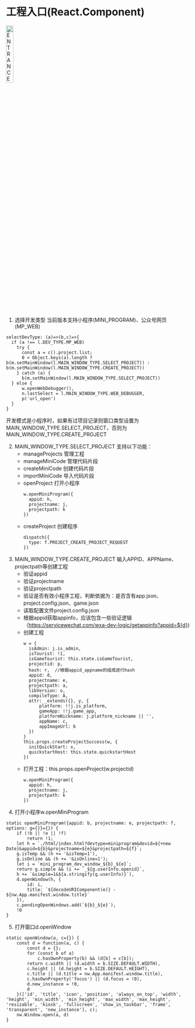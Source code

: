 # 工程入口(React.Component)
<img src="https://github.com/cleverpp/SourceAnalytics/blob/master/wechatwebdevtools/assets/ENTRANCE.png" width="20%" height="20%" alt="ENTRANCE">

1. 选择开发类型
当前版本支持小程序(MINI_PROGRAM)、公众号网页(MP_WEB)
```
selectDevType: (a)=>(b,c)=>{
  if (a !== l.DEV_TYPE.MP_WEB)
    try {
      const a = c().project.list;
      0 < Object.keys(a).length ? b(m.setMainWindow(l.MAIN_WINDOW_TYPE.SELECT_PROJECT)) : b(m.setMainWindow(l.MAIN_WINDOW_TYPE.CREATE_PROJECT))
    } catch (a) {
      b(m.setMainWindow(l.MAIN_WINDOW_TYPE.SELECT_PROJECT))
  } else {
      w.openWebDebugger(),
      n.lastSelect = l.MAIN_WINDOW_TYPE.WEB_DEBUGGER,
      p('url_open')
  }
}
```
开发模式是小程序时，如果有过项目记录则窗口类型设置为MAIN_WINDOW_TYPE.SELECT_PROJECT，否则为MAIN_WINDOW_TYPE.CREATE_PROJECT

2. MAIN_WINDOW_TYPE.SELECT_PROJECT
    支持以下功能：
      - manageProjects 管理工程
      - manageMiniCode 管理代码片段
      - createMiniCode 创建代码片段
      - importMiniCode 导入代码片段
      - openProject 打开小程序
        ```
        w.openMiniProgram({
          appid: h,
          projectname: j,
          projectpath: k
        })
        ```
      - createProject 创建程序
        ```
        dispatch({
          type: f.PROJECT_CREATE_PROJECT_REQUEST
        })
        ```
3. MAIN_WINDOW_TYPE.CREATE_PROJECT
    输入APPID、APPName、projectpath等创建工程
      - 验证appid
      - 验证projectname
      - 验证projectpath
      - 验证是否有效小程序工程，判断依据为：是否含有app.json、project.config.json、game.json
      - 读取配置文件project.config.json
      - 根据appid获取appinfo，应该包含一些验证逻辑 （https://servicewechat.com/wxa-dev-logic/getappinfo?appid=${d})
      - 创建工程
        ```
        w = {
          isAdmin: j.is_admin,
          isTourist: !1,
          isGameTourist: this.state.isGameTourist,
          projectid: p,
          hash: r,  //根据appid_appname的组成进行hash
          appid: d,
          projectname: e,
          projectpath: a,
          libVersion: o,
          compileType: A,
          attr: _extends({}, y, {
              platform: !!j.is_platform,
              gameApp: !!j.game_app,
              platformNickname: j.platform_nickname || '',
              appName: c,
              appImageUrl: b
          })
        }
        this.props.createProjectSuccess(w, {
          initQuickStart: x,
          quickstartHost: this.state.quickstartHost
        })
        ```
      - 打开工程：this.props.openProject(w.projectid)
        ```
        w.openMiniProgram({
          appid: h,
          projectname: j,
          projectpath: k
        })
        ```
4. 打开小程序w.openMiniProgram
```
static openMiniProgram({appid: b, projectname: e, projectpath: f, options: g={}}={}) {
    if (!b || !e || !f)
        return !1;
    let h = `./html/index.html?devtype=miniprogram&devid=${+new Date}&appid=${b}&projectname=${e}&projectpath=${f}`;
    g.isTemp && (h += '&isTemp=1'),
    g.isOnline && (h += '&isOnline=1');
    let i = `mini_program_dev_window_${b}_${e}`;
    return g.simple && (i += `_${g.userInfo.openid}`,
    h += `&simple=1&${a.stringify(g.userInfo)}`),
    d.openWindow(h, {
        id: i,
        title: `${decodeURIComponent(e)} - ${nw.App.manifest.window.title}`
    }),
    c.pendingOpenWindows.add(`${b}_${e}`),
    !0
}
```
5. 打开窗口d.openWindow
```
static openWindow(a, c={}) {
    const d = function(a, c) {
        const d = {};
        for (const b of a)
            c.hasOwnProperty(b) && (d[b] = c[b]);
        return c.width || (d.width = b.SIZE.DEFAULT.WIDTH),
        c.height || (d.height = b.SIZE.DEFAULT.HEIGHT),
        c.title || (d.title = nw.App.manifest.window.title),
        c.hasOwnProperty('focus') || (d.focus = !0),
        d.new_instance = !0,
        d
    }(['id', 'title', 'icon', 'position', 'always_on_top', 'width', 'height', 'min_width', 'min_height', 'max_width', 'max_height', 'resizable', 'kiosk', 'fullscreen', 'show_in_taskbar', 'frame', 'transparent', 'new_instance'], c);
    nw.Window.open(a, d)
}
```
